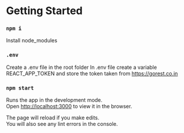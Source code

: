 # Getting Started

### `npm i`

Install node_modules

### `.env`

Create a .env file in the root folder
In .env file create a variable REACT_APP_TOKEN and store the token taken from https://gorest.co.in

### `npm start`

Runs the app in the development mode.\
Open [http://localhost:3000](http://localhost:3000) to view it in the browser.

The page will reload if you make edits.\
You will also see any lint errors in the console.
